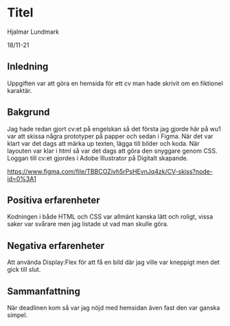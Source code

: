 # Titel

Hjalmar Lundmark 

18/11-21

## Inledning

Uppgiften var att göra en hemsida för ett cv man hade skrivit om en fiktionel karaktär. 

## Bakgrund

Jag hade redan gjort cv:et på engelskan så det första jag gjorde här på wu1 var att skissa några prototyper på papper och sedan i Figma. När det var klart var det dags att märka up texten, lägga till bilder och koda. När layouten var klar i html så var det dags att göra den snyggare genom CSS. 
Loggan till cv:et gjordes i Adobe Illustrator på Digitalt skapande. 



https://www.figma.com/file/TBBCOZivh5rPsHEvnJq4zk/CV-skiss?node-id=0%3A1 



## Positiva erfarenheter

Kodningen i både HTML och CSS var allmänt kanska lätt och roligt, vissa saker var svårare men jag listade ut vad man skulle göra. 

## Negativa erfarenheter

Att använda Display:Flex för att få en bild där jag ville var kneppigt men det gick till slut. 

## Sammanfattning

När deadlinen kom så var jag nöjd med hemsidan även fast den var ganska simpel. 